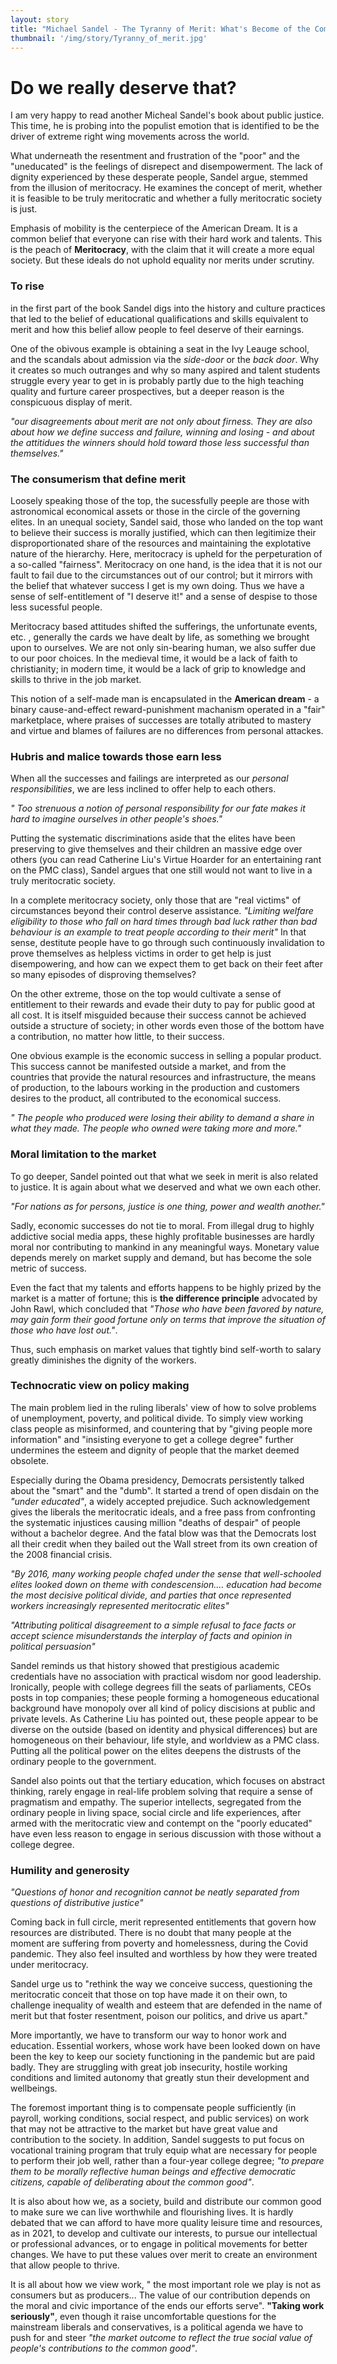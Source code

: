```yaml
---
layout: story
title: "Michael Sandel - The Tyranny of Merit: What's Become of the Common Good?"
thumbnail: '/img/story/Tyranny_of_merit.jpg'
---
```


Do we really deserve that? 
======

I am very happy to read another Micheal Sandel's book about public justice. This time, he is probing into the populist emotion that is identified to be the driver of extreme right wing movements across the world. 

What underneath the resentment and frustration of the "poor" and the "uneducated" is the feelings of disrepect and disempowerment. The lack of dignity experienced by these desperate people, Sandel argue, stemmed from the illusion of meritocracy. He examines the concept of merit, whether it is feasible to be truly meritocratic and whether a fully meritocratic society is just.

Emphasis of mobility is the centerpiece of the American Dream. It is a common belief that everyone can rise with their hard work and talents. This is the peach of **Meritocracy**, with the claim that it will create a more equal society. But these ideals do not uphold equality nor merits under scrutiny. 

### To rise 
in the first part of the book Sandel digs into the history and culture practices that led to the belief of educational qualifications and skills equivalent to merit and how this belief allow people to feel deserve of their earnings. 

One of the obivous example is obtaining a seat in the Ivy Leauge school, and the scandals about admission via the *side-door* or the *back door*. Why it creates so much outranges and why so many aspired and talent students struggle every year to get in is probably partly due to the high teaching quality and furture career prospectives, but a deeper reason is the conspicuous display of merit.

*"our disagreements about merit are not only about firness. They are also about how we define success and failure, winning and losing - and about the attitidues the winners should hold toward those less successful than themselves."*

### The consumerism that define merit
Loosely speaking those of the top, the sucessfully peeple are those with astronomical economical assets or those in the circle of the governing elites. In an unequal society, Sandel said, those who landed on the top want to believe their success is morally justified, which can then legitimize their disproportionated share of the resources and maintaining the explotative nature of the hierarchy. 
Here, meritocracy is upheld for the perpeturation of a so-called "fairness". Meritocracy on one hand, is the idea that it is not our fault to fail due to the circumstances out of our control; but it mirrors with the belief that whatever success I get is my own doing. Thus we have a sense of self-entitlement of "I deserve it!" and a sense of despise to those less sucessful people. 

Meritocracy based attitudes shifted the sufferings, the unfortunate events, etc. , generally the cards we have dealt by life, as something we brought upon to ourselves. 
We are not only sin-bearing human, we also suffer due to our poor choices. 
In the medieval time, it would be a lack of faith to christianity; in modern time, it would be a lack of grip to knowledge and skills to thrive in the job market. 

This notion of a self-made man is encapsulated in the **American dream** - a binary cause-and-effect reward-punishment machanism operated in a "fair" marketplace, where praises of successes are totally atributed to mastery and virtue and blames of failures are no differences from personal attackes.

### Hubris and malice towards those earn less
When all the successes and failings are interpreted as our *personal responsibilities*, we are less inclined to offer help to each others. 

*" Too strenuous a notion of personal responsibility for our fate makes it hard to imagine ourselves in other people's shoes."*

Putting the systematic discriminations aside that the elites have been preserving to give themselves and their children an massive edge over others (you can read Catherine Liu's Virtue Hoarder for an entertaining rant on the PMC class), Sandel argues that one still would not want to live in a truly meritocratic society. 

In a complete meritocracy society, only those that are "real victims" of circumstances beyond their control deserve assistance. *"Limiting welfare eligibility to those who fall on hard times through bad luck rather than bad behaviour is an example to treat people according to their merit"* 
In that sense, destitute people have to go through such continuously invalidation to prove themselves as helpless victims in order to get help is just disempowering, and how can we expect them to get back on their feet after so many episodes of disproving themselves?


On the other extreme, those on the top would cultivate a sense of entitlement to their rewards and evade their duty to pay for public good at all cost. It is itself misguided because their success cannot be achieved outside a structure of society; in other words even those of the bottom have a contribution, no matter how little, to their success. 

One obvious example is the economic success in selling a popular product. This success cannot be manifested outside a market, and from the countries that provide the natural resources and infrastructure, the means of production, to the labours working in the production and customers desires to the product, all contributed to the economical success. 


*" The people who produced were losing their ability to demand a share in what they made. The people who owned were taking more and more."* 

### Moral limitation to the market
To go deeper, Sandel pointed out that what we seek in merit is also related to justice. It is again about what we deserved and what we own each other. 

*"For nations as for persons, justice is one thing, power and wealth another."*

Sadly, economic successes do not tie to moral. From illegal drug to highly addictive social media apps, these highly profitable businesses are hardly moral nor contributing to mankind in any meaningful ways. Monetary value depends merely on market supply and demand, but has become the sole metric of success. 

Even the fact that my talents and efforts happens to be highly prized by the market is a matter of fortune; this is **the difference principle** advocated by John Rawl, which concluded that *"Those who have been favored by nature, may gain form their good fortune only on terms that improve the situation of those who have lost out."*.

Thus, such emphasis on market values that tightly bind self-worth to salary greatly diminishes the dignity of the workers. 

### Technocratic view on policy making
The main problem lied in the ruling liberals' view of how to solve problems of unemployment, poverty, and political divide. To simply view working class people as misinformed, and countering that by "giving people more information" and "insisting everyone to get a college degree" further undermines the esteem and dignity of people that the market deemed obsolete. 

Especially during the Obama presidency, Democrats persistently talked about the "smart" and the "dumb". It started a trend of open disdain on the *"under educated"*, a widely accepted prejudice. Such acknowledgement gives the liberals the meritocratic ideals, and a free pass from confronting the systematic injustices causing million "deaths of despair" of people without a bachelor degree. And the fatal blow was that the Democrats lost all their credit when they bailed out the Wall street from its own creation of the 2008 financial crisis. 

*"By 2016, many working people chafed under the sense that well-schooled elites looked down on theme with condescension....
education had become the most decisive political divide, and parties that once represented workers increasingly represented meritocratic elites"*

*"Attributing political disagreement to a simple refusal to face facts or accept science misunderstands the interplay of facts and opinion in political persuasion"*


Sandel reminds us that history showed that prestigious academic credentials have no association with practical wisdom nor good leadership. Ironically, people with college degrees fill the seats of parliaments, CEOs posts in top companies; these people forming a homogeneous educational background have monopoly over all kind of policy discisions at public and private levels. As Catherine Liu has pointed out, these people appear to be diverse on the outside (based on identity and physical differences) but are homogeneous on their behaviour, life style, and worldview as a PMC class. Putting all the political power on the elites deepens the distrusts of the ordinary people to the government. 

Sandel also points out that the tertiary education, which focuses on abstract thinking, rarely engage in real-life problem solving that require a sense of pragmatism and empathy. The superior intellects, segregated from the ordinary people in living space, social circle and life experiences, after armed with the meritocratic view and contempt on the "poorly educated" have even less reason to engage in serious discussion with those without a college degree. 

### Humility and generosity
*"Questions of honor and recognition cannot be neatly separated from questions of distributive justice"*

Coming back in full circle, merit represented entitlements that govern how resources are distributed. There is no doubt that many people at the moment are suffering from poverty and homelessness, during the Covid pandemic. They also feel insulted and worthless by how they were treated under meritocracy. 

Sandel urge us to "rethink the way we conceive success, questioning the meritocratic conceit that those on top have made it on their own, to challenge inequality of wealth and esteem that are defended in the name of merit but that foster resentment, poison our politics, and drive us apart."

More importantly, we have to transform our way to honor work and education. Essential workers, whose work have been looked down on have been the key to keep our society functioning in the pandemic but are paid badly. They are struggling with great job insecurity, hostile working conditions and limited autonomy that greatly stun their development and wellbeings. 

The foremost important thing is to compensate people sufficiently (in payroll, working conditions, social respect, and public services) on work that may not be attractive to the market but have great value and contribution to the society. In addition, Sandel suggests to put focus on vocational training program that truly equip what are necessary for people to perform their job well, rather than a four-year college degree; *"to prepare them to be morally reflective human beings and effective democratic citizens, capable of deliberating about the common good"*. 

It is also about how we, as a society, build and distribute our common good to make sure we can live worthwhile and flourishing lives. It is hardly debated that we can afford to have more quality leisure time and resources, as in 2021, to develop and cultivate our interests, to pursue our intellectual or professional advances, or to engage in political movements for better changes. We have to put these values over merit to create an environment that allow people to thrive. 

It is all about how we view work, " the most important role we play is not as consumers but as producers... The value of our contribution depends on the moral and civic importance of the ends our efforts serve". **"Taking work seriously"**, even though it raise uncomfortable questions for the mainstream liberals and conservatives, is a political agenda we have to push for and steer *"the market outcome to reflect the true social value of people's contributions to the common good"*. 

 





